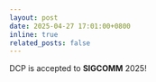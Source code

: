 ```yaml
---
layout: post
date: 2025-04-27 17:01:00+0800
inline: true
related_posts: false
---
```


DCP is accepted to **SIGCOMM** 2025!
